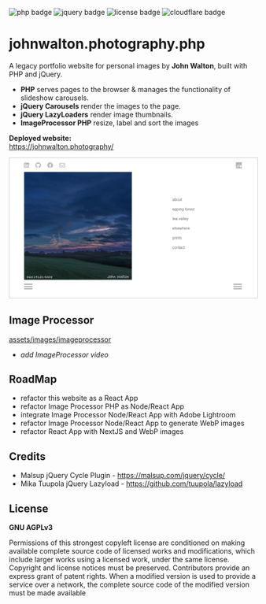 
![php badge](https://img.shields.io/badge/PHP-v.7.4.33-99c.svg?logo=php&logoColor=99c&style=flat-square)
![jquery badge](https://img.shields.io/badge/jQuery-v.1.7.2-0769AD.svg?logo=jquery&logoColor=0985db&style=flat-square)
![license badge](https://img.shields.io/badge/License-AGPL_v3-yellow.svg?logo=gnu&logoColor=fafa78&style=flat-square)
![cloudflare badge](https://img.shields.io/endpoint?url=https://cloudflare-pages-badges.webmanager.workers.dev/?projectName=johnwalton-photography-php)


# johnwalton.photography.php
A legacy portfolio website for personal images by **John Walton**, built with PHP and jQuery.    


- **PHP** serves pages to the browser & manages the functionality of slideshow carousels.        
- **jQuery Carousels** render the images to the page.     
- **jQuery LazyLoaders** render image thumbnails.
- **ImageProcessor PHP** resize, label and sort the images
<!-- - **Note:** the Contact Form and Social Icons have been disabled for the demonstration site.  <br><br>     -->

**Deployed website:**   
https://johnwalton.photography/ 
<!-- https://johnwalton-photography-php.pages.dev/ -->

<!-- ![deployed website](./graphics/website-index-600.png) -->
<img src="./graphics/website-index-600.png" alt="deployed website" style="border: 1px solid #ccc;">

## Image Processor  

[assets/images/imageprocessor](https://github.com/forestDean/johnwalton.photography.php/tree/main/assets/images/imageprocessor)
- *add ImageProcessor video*

## RoadMap
- refactor this website as a React App
- refactor Image Processor PHP as Node/React App
- integrate Image Processor Node/React App with Adobe Lightroom
- refactor Image Processor Node/React App to generate WebP images
- refactor React App with NextJS and WebP images

## Credits
- Malsup jQuery Cycle Plugin - https://malsup.com/jquery/cycle/
- Mika Tuupola jQuery Lazyload - https://github.com/tuupola/lazyload

## License
**GNU AGPLv3**

Permissions of this strongest copyleft license are conditioned on making available complete source code of licensed works and modifications, which include larger works using a licensed work, under the same license. Copyright and license notices must be preserved. Contributors provide an express grant of patent rights. When a modified version is used to provide a service over a network, the complete source code of the modified version must be made available